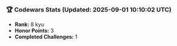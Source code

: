 ### 🏆 Codewars Stats (Updated: 2025-09-01 10:10:02 UTC)

- **Rank:** 8 kyu
- **Honor Points:** 3
- **Completed Challenges:** 1
